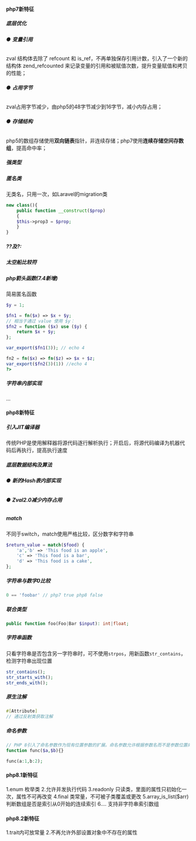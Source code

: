 #### **php7新特征**

##### **底层优化**

######                 ● **变量引用**

zval 结构体去除了 refcount 和 is_ref，不再单独保存引用计数，引入了一个新的结构体 zend_refcounted 来记录变量的引用和被赋值次数，提升变量赋值和拷贝的性能；

######                 ● **占用字节**

zval占用字节减少，由php5的48字节减少到16字节，减小内存占用；

######                 ● **存储结构**

php5的数组存储使用**双向链表**指针，非连续存储；php7使用**连续存储空间存数组**，提高命中率；

##### **强类型**

##### **匿名类**

无类名，只用一次，如Laravel的migration类

```php
new class(){
    public function __construct($prop)
    {
    $this->prop3 = $prop;
    }
}
```

##### **??及?:**

##### **太空船比较符**

##### **php箭头函数(7.4新增)**

简易匿名函数

```php
$y = 1;

$fn1 = fn($x) => $x + $y;
// 相当于通过 value 使用 $y：
$fn2 = function ($x) use ($y) {
    return $x + $y;
};

var_export($fn1(3)); // echo 4

fn2 = fn($x) => fn($z) => $x + $z;
var_export($fn2(3)(1)) //echo 4
?>
```

##### **字符串内部实现**

...

#### **php8新特征**

##### **引入JIT编译器**

传统PHP是使用解释器将源代码逐行解析执行；开启后，将源代码编译为机器代码后再执行，提高执行速度

##### **底层数据结构及算法**

######                 ● **新的Hash表内部实现**

######                 ● **Zval2.0减少内存占用**

##### **match**

不同于switch，match使用严格比较，区分数字和字符串

```php
$return_value = match($food) {
    'a','b' => 'This food is an apple',
    'c' => 'This food is a bar',
    'd' => 'This food is a cake',
};
```

##### **字符串与数字0比较**

```php
0 == 'foobar' // php7 true php8 false
```

##### **联合类型**

```php
public function foo(Foo|Bar $input): int|float;
```

##### **字符串函数**

只看字符串是否包含另一字符串时，可不使用`strpos`，用新函数`str_contains`，检测字符串出现位置

```php
str_contains();
str_starts_with();
str_ends_with();
```

##### **原生注解**

```php
#[Attribute]
// 通过反射类获取注解
```

##### **命名参数**

```php
// PHP 8引入了命名参数作为现有位置参数的扩展。命名参数允许根据参数名而不是参数位置向函数传参，参数有默认值时，可跳过
function func($a,$b){}

func(a:1,b:2);
```

#### **php8.1新特征**
1.enum 枚举类
2.允许并发执行代码
3.readonly 只读类，里面的属性只初始化一次，属性不可再改变
4.final 类常量，不可被子类覆盖或更改
5.array_is_list($arr) 判断数组是否是索引从0开始的连续索引
6.... 支持非字符串索引数组

#### **php8.2新特征**
1.trait内可放常量
2.不再允许外部设置对象中不存在的属性